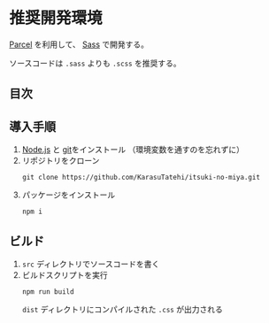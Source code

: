 # 推奨開発環境

[Parcel](https://ja.parceljs.org/) を利用して、 [Sass](https://sass-lang.com/) で開発する。

ソースコードは `.sass` よりも `.scss` を推奨する。

## 目次

## 導入手順

1.  [Node.js](https://nodejs.org/ja/) と [git](https://git-scm.com/)をインストール
    （環境変数を通すのを忘れずに）
2.  リポジトリをクローン
    ```
    git clone https://github.com/KarasuTatehi/itsuki-no-miya.git
    ```
3.  パッケージをインストール
    ```
    npm i
    ```

## ビルド

1.  `src` ディレクトリでソースコードを書く
2.  ビルドスクリプトを実行
    ```
    npm run build
    ```
    `dist` ディレクトリにコンパイルされた `.css` が出力される
